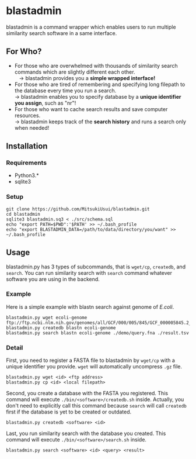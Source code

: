 # blastadmin

blastadmin is a command wrapper which enables users to run multiple similarity search software in a same interface.

## For Who?
* For those who are overwhelmed with thousands of similarity search commands which are slightly different each other.  
    -> blastadmin provides you a **simple wrapped interface!**
* For those who are tired of remembering and specifying long filepath to the database every time you run a search.  
    -> blastadmin enables you to specify database by a **unique identifier you assign**, such as "nr"!
* For those who want to cache search results and save computer resources.  
    -> blastadmin keeps track of the **search history** and runs a search only when needed!

## Installation
### Requirements
* Python3.*
* sqlite3

### Setup
```
git clone https://github.com/MitsukiUsui/blastadmin.git
cd blastadmin
sqlite3 blastadmin.sq3 < ./src/schema.sql
echo "export PATH=$PWD":'$PATH' >> ~/.bash_profile
echo "export BLASTADMIN_DATA=/path/to/data/directory/you/want" >> ~/.bash_profile
```

## Usage
blastadmin.py has 3 types of subcommands, that is `wget/cp`, `createdb`, and `search`. You can run similarity search with `search` command whatever software you are using in the backend.

### Example
Here is a simple example with blastn search against genome of *E.coli*.

```
blastadmin.py wget ecoli-genome ftp://ftp.ncbi.nlm.nih.gov/genomes/all/GCF/000/005/845/GCF_000005845.2_ASM584v2/GCF_000005845.2_ASM584v2_genomic.fna.gz
blastadmin.py createdb blastn ecoli-genome
blastadmin.py search blastn ecoli-genome ./demo/query.fna ./result.tsv
```

### Detail
First, you need to register a FASTA file to blastadmin by `wget/cp` with a unique identifier you provide. `wget` will automatically uncompress `.gz` file.
```
blastadmin.py wget <id> <ftp address>
blastadmin.py cp <id> <local filepath>
```

Second, you create a database with the FASTA you registered. This command will execute `./bin/<software>/createdb.sh` inside. Actually, you don't need to explicitly call this command because `search` will call `createdb` first if the database is yet to be created or outdated.
```
blastadmin.py createdb <software> <id>
```

Last, you run similarity search with the database you created. This command will execute `./bin/<software>/search.sh` inside.
```
blastadmin.py search <software> <id> <query> <result>
```

